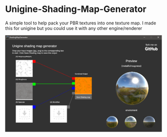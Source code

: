 # Unigine-Shading-Map-Generator
A simple tool to help pack your PBR textures into one texture map. I made this for unigine but you could use it with any other engine/renderer

![Image of Yaktocat](https://raw.githubusercontent.com/PreyK/Unigine-Shading-Map-Generator/master/screenshot.png)
